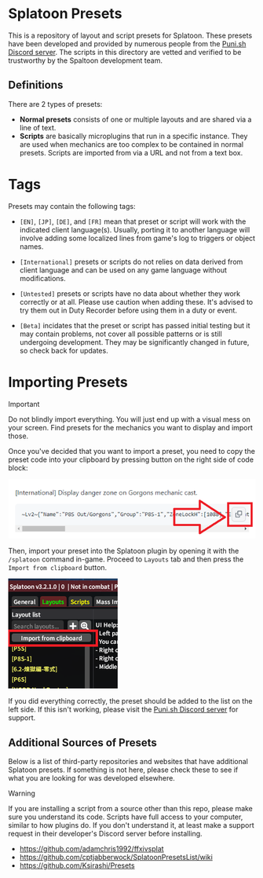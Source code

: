 # Splatoon Presets

This is a repository of layout and script presets for Splatoon. These presets have been developed and provided by numerous people from the [Puni.sh Discord server](https://discord.gg/Zzrcc8kmvy). The scripts in this directory are vetted and verified to be trustworthy by the Spaltoon development team.

## Definitions

There are 2 types of presets:

- **Normal presets** consists of one or multiple layouts and are shared via a line of text.
- **Scripts** are basically microplugins that run in a specific instance. They are used when mechanics are too complex to be contained in normal presets. Scripts are imported from via a URL and not from a text box.

# Tags

Presets may contain the following tags:

- `[EN]`, `[JP]`, `[DE]`, and `[FR]` mean that preset or script will work with the indicated client language(s). Usually, porting it to another language will involve adding some localized lines from game's log to triggers or object names.

- `[International]` presets or scripts do not relies on data derived from client language and can be used on any game language without modifications.

- `[Untested]` presets or scripts have no data about whether they work correctly or at all. Please use caution when adding these. It's advised to try them out in Duty Recorder before using them in a duty or event.

- `[Beta]` incidates that the preset or script has passed initial testing but it may contain problems, not cover all possible patterns or is still undergoing development. They may be significantly changed in future, so check back for updates.

# Importing Presets

> [!IMPORTANT]  
> Do not blindly import everything. You will just end up with a visual mess on your screen. Find presets for the mechanics you want to display and import those.

Once you've decided that you want to import a preset, you need to copy the preset code into your clipboard by pressing button on the right side of code block:

![](/docs/images/preset_import/image_3.png)

Then, import your preset into the Splatoon plugin by opening it with the `/splatoon` command in-game. Proceed to `Layouts` tab and then press the `Import from clipboard` button.

![](/docs/images/preset_import/image_4.png)

If you did everything correctly, the preset should be added to the list on the left side. If this isn't working, please visit the [Puni.sh Discord server](https://discord.gg/Zzrcc8kmvy) for support.

## Additional Sources of Presets

Below is a list of third-party repositories and websites that have additional Splatoon presets. If something is not here, please check these to see if what you are looking for was developed elsewhere.

> [!WARNING]
> If you are installing a script from a source other than this repo, please make sure you understand its code. Scripts have full access to your computer, similar to how plugins do. If you don't understand it, at least make a support request in their developer's Discord server before installing.

- https://github.com/adamchris1992/ffxivsplat
- https://github.com/cptjabberwock/SplatoonPresetsList/wiki
- https://github.com/Ksirashi/Presets
